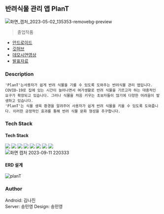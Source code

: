 ## 반려식물 관리 앱 PlanT
![화면_캡처_2023-05-02_135353-removebg-preview](https://github.com/ankisile/graduation-springboot-appservice/assets/53250432/502e0978-ff93-4e6f-8218-4731fca12a1c)

> 졸업작품
- [안드로이드](https://github.com/jejxis/GraduationProject)
- [깃허브](https://github.com/ankisile/graduation-springboot-appservice)
- [데모시연영상](https://drive.google.com/file/d/1HQGWR-aKDvYzTF86yhqEYU9Jz-TzQYpE/view?usp=drive_link)
- [발표자료](https://drive.google.com/file/d/1cU4VlyWckK0tsf9oFFgceCfRQdS64K8u/view?usp=sharing)

### Description
```
'PlanT'는사용자가 쉽게 반려 식물을 기를 수 있도록 도와주는 반려식물 관리 앱입니다.
COVID-19로 집에 있는 시간이 늘어나면서 여가생활로 반려 식물을 기르고자 하는 대중적인 요구가 확장되고 있습니다. 그러나 식물을 처음 키우는 초보자들이 많기에 다양한 어려움이 발생하고 있습니다. 
'PlanT'는 식물 생육 환경을 알려주어 사용자가 쉽게 반려 식물을 키울 수 있도록 도와줍니다. 이러한 긍정적인 효과를 통해 반려 식물 문화 형성을 추구합니다.
```
### Tech Stack
#### Tech Stack
<img src="https://img.shields.io/badge/JAVA-007396?style=for-the-badge&logo=java&logoColor=white">   <img src="https://img.shields.io/badge/JPA-007396?style=for-the-badge&logo=JPA&logoColor=white">  <img src="https://img.shields.io/badge/Spring Boot-6DB33F?style=for-the-badge&logo=Spring Boot&logoColor=yellow">  <img src="https://img.shields.io/badge/mariaDB-003545?style=for-the-badge&logo=mariaDB&logoColor=white">  <img src="https://img.shields.io/badge/github-181717?style=for-the-badge&logo=github&logoColor=white">   <img src="https://img.shields.io/badge/linux-FCC624?style=for-the-badge&logo=linux&logoColor=black">   <img src="https://img.shields.io/badge/amazonaws-232F3E?style=for-the-badge&logo=amazonaws&logoColor=white">   <img src="https://img.shields.io/badge/firebase-FFCA28?style=for-the-badge&logo=firebase&logoColor=black">    
![화면 캡처 2023-09-11 220333](https://github.com/ankisile/graduation-springboot-appservice/assets/53250432/eca05448-35f2-4a25-a583-b3fdffb5ed82)


#### ERD 설계
![planT](https://github.com/jejxis/GraduationProject/assets/53250432/a34f558d-1321-475d-a1d0-5be501e16dec)

### Author
Android: 김나진  
Server: 송민영
Design: 송민영
